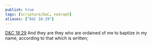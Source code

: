 ```yaml
---
publish: true
tags: [Scripture/DaC, noGraph]
aliases: ["D&C 18:29"]
---
```

[D&C 18:29](https://churchofjesuschrist.org/study/scriptures/dc-testament/dc/18?lang=eng&id=p29#p29) And they are they who are ordained of me to baptize in my name, according to that which is written;
